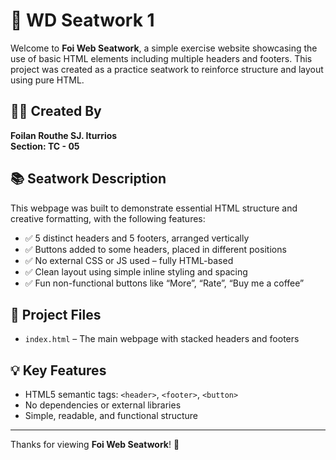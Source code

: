 # 🧪 WD Seatwork 1

Welcome to **Foi Web Seatwork**, a simple exercise website showcasing the use of basic HTML elements including multiple headers and footers. This project was created as a practice seatwork to reinforce structure and layout using pure HTML.

## 👨‍💻 Created By  
**Foilan Routhe SJ. Iturrios**  
**Section: TC - 05**

## 📚 Seatwork Description

This webpage was built to demonstrate essential HTML structure and creative formatting, with the following features:

- ✅ 5 distinct headers and 5 footers, arranged vertically  
- ✅ Buttons added to some headers, placed in different positions  
- ✅ No external CSS or JS used – fully HTML-based  
- ✅ Clean layout using simple inline styling and spacing  
- ✅ Fun non-functional buttons like “More”, “Rate”, “Buy me a coffee”

## 📁 Project Files

- `index.html` – The main webpage with stacked headers and footers  

## 💡 Key Features

- HTML5 semantic tags: `<header>`, `<footer>`, `<button>`  
- No dependencies or external libraries  
- Simple, readable, and functional structure  

---

Thanks for viewing **Foi Web Seatwork**! 🧠  
